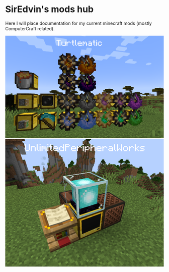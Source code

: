 # SirEdvin's mods hub

Here I will place documentation for my current minecraft mods (mostly ComputerCraft related).

[![Turtlematic](images/turtlematic.png)](./turtlematic/index.md)
[![UnlimitedPeripheralWorks](images/unlimitedperipheralworks.png)](./unlimitedperipheralworks/index.md)
